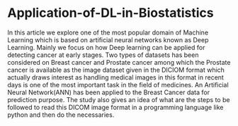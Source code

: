 # Application-of-DL-in-Biostatistics
In this article we explore one of the most popular domain of Machine Learning which is based on artificial neural networks known as Deep Learning. Mainly we focus on how Deep learning can be applied for detecting cancer at early stages. Two types of datasets has been considered on Breast cancer and Prostate cancer among which the Prostate cancer is available as the image dataset given in the DICIOM format which actually draws interest as handling medical images in this format in recent days is one of the most important task in the field of medicines. An Artificial Neural Network(ANN) has been applied to the Breast Cancer data for prediction purpose. The study also gives an idea of what are the steps to be followed to read this DICOM image format in a programming language like python and then do the necessaries.
